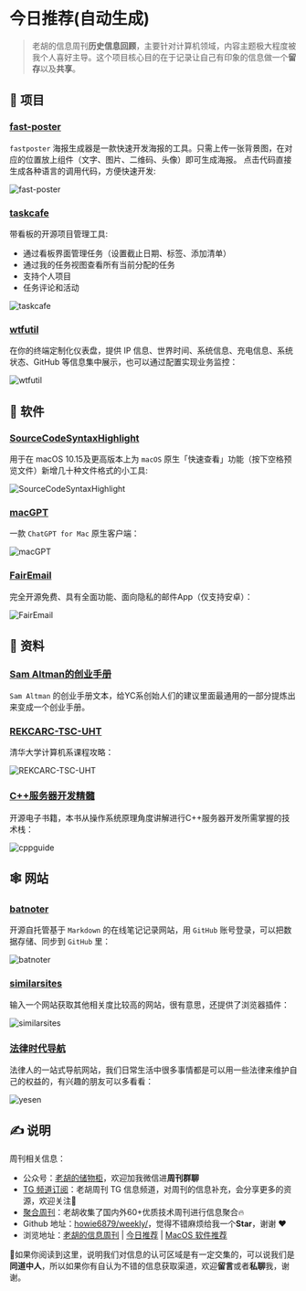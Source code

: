 # 今日推荐(自动生成)

> 老胡的信息周刊**历史信息回顾**，主要针对计算机领域，内容主题极大程度被我个人喜好主导。这个项目核心目的在于记录让自己有印象的信息做一个**留存**以及**共享**。


## 🎯 项目 

### [fast-poster](https://github.com/psoho/fast-poster)

`fastposter` 海报生成器是一款快速开发海报的工具。只需上传一张背景图，在对应的位置放上组件（文字、图片、二维码、头像）即可生成海报。 点击代码直接生成各种语言的调用代码，方便快速开发:

![fast-poster](https://images-1252557999.file.myqcloud.com/uPic/fast-poster.png) 

### [taskcafe](https://github.com/JordanKnott/taskcafe)

带看板的开源项目管理工具:

- 通过看板界面管理任务（设置截止日期、标签、添加清单）
- 通过我的任务视图查看所有当前分配的任务
- 支持个人项目
- 任务评论和活动

![taskcafe](https://images-1252557999.file.myqcloud.com/uPic/taskcafe.png) 

### [wtfutil](https://github.com/wtfutil/wtf)

在你的终端定制化仪表盘，提供 IP 信息、世界时间、系统信息、充电信息、系统状态、GitHub 等信息集中展示，也可以通过配置实现业务监控：

![wtfutil](https://images-1252557999.file.myqcloud.com/uPic/wtfutil.jpeg) 

## 🤖 软件 

### [SourceCodeSyntaxHighlight](https://github.com/sbarex/SourceCodeSyntaxHighlight)

用于在 macOS 10.15及更高版本上为 `macOS` 原生「快速查看」功能（按下空格预览文件）新增几十种文件格式的小工具:

![SourceCodeSyntaxHighlight](https://images-1252557999.file.myqcloud.com/uPic/SourceCodeSyntaxHighlight.jpg) 

### [macGPT](https://github.com/hellokuls/macGPT)

一款 `ChatGPT for Mac` 原生客户端：

![macGPT](https://images-1252557999.file.myqcloud.com/uPic/macGPT.png) 

### [FairEmail](https://github.com/M66B/FairEmail)

完全开源免费、具有全面功能、面向隐私的邮件App（仅支持安卓）：

![FairEmail](https://images-1252557999.file.myqcloud.com/uPic/FairEmail.png) 

## 👀 资料 

### [Sam Altman的创业手册](https://jxp73q7qjsg.feishu.cn/docx/WCNZdKDa4o2eUrxK5ElcfBXEnah)

`Sam Altman` 的创业手册文本，给YC系创始人们的建议里面最通用的一部分提炼出来变成一个创业手册。 

### [REKCARC-TSC-UHT](https://github.com/PKUanonym/REKCARC-TSC-UHT)

清华大学计算机系课程攻略：

![REKCARC-TSC-UHT](https://images-1252557999.file.myqcloud.com/uPic/HbPARG.png) 

### [C++服务器开发精髓](https://cppguide.cn/pages/92255f/)

开源电子书籍，本书从操作系统原理角度讲解进行C++服务器开发所需掌握的技术栈：

![cppguide](https://images-1252557999.file.myqcloud.com/uPic/cppguide.jpg) 

## 🕸 网站 

### [batnoter](https://batnoter.com/)

开源自托管基于 `Markdown` 的在线笔记记录网站，用 `GitHub` 账号登录，可以把数据存储、同步到 `GitHub` 里：

![batnoter](https://images-1252557999.file.myqcloud.com/uPic/batnoter.gif) 

### [similarsites](https://www.similarsites.com/)

输入一个网站获取其他相关度比较高的网站，很有意思，还提供了浏览器插件：

![similarsites](https://images-1252557999.file.myqcloud.com/uPic/similarsites.jpg) 

### [法律时代导航](https://yesen.cn/)

法律人的一站式导航网站，我们日常生活中很多事情都是可以用一些法律来维护自己的权益的，有兴趣的朋友可以多看看：

![yesen](https://images-1252557999.file.myqcloud.com/uPic/yesen.jpg) 

## ✍️ 说明

周刊相关信息：

- 公众号：[老胡的储物柜](https://images-1252557999.file.myqcloud.com/uPic/ETIbMe.jpg)，欢迎加我微信进**周刊群聊**
- [TG 频道订阅](https://t.me/howie_weekly)：老胡周刊 TG 信息频道，对周刊的信息补充，会分享更多的资源，欢迎关注👏
- [聚合周刊](https://www.fre321.com/weekly)：老胡收集了国内外60+优质技术周刊进行信息聚合🔥
- Github 地址：[howie6879/weekly/](https://github.com/howie6879/weekly/)，觉得不错麻烦给我一个**Star**，谢谢 ❤️
- 浏览地址：[老胡的信息周刊](https://weekly.howie6879.com) | [今日推荐](https://weekly.howie6879.com/recommend/index.html) | [MacOS 软件推荐](https://weekly.howie6879.com/soft/mac.html)

🙌如果你阅读到这里，说明我们对信息的认可区域是有一定交集的，可以说我们是**同道中人**，所以如果你有自认为不错的信息获取渠道，欢迎**留言**或者**私聊**我，谢谢。